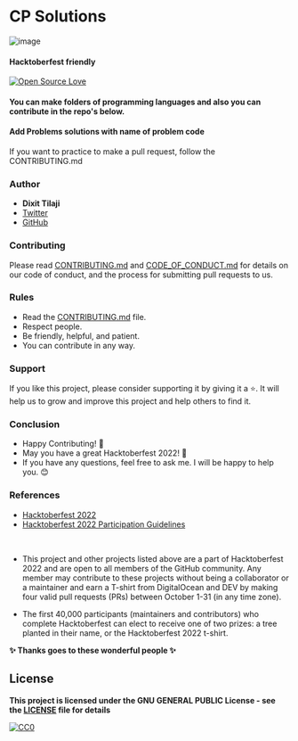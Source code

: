 #                                                    CP Solutions
![image](https://user-images.githubusercontent.com/99472914/192144059-5cd0b329-f238-474b-b475-7385eaa35d05.png)
<h4>Hacktoberfest friendly</h4>
 

[![Open Source Love](https://firstcontributions.github.io/open-source-badges/badges/open-source-v1/open-source.svg)](https://github.com/Sanyam-2026/Hacktoberfest2022)

 

<h4> You can make folders of programming languages and also you can contribute in the repo's below.</h4>

<h4> Add Problems solutions with name of problem code </h4>
If you want to practice to make a pull request, follow the CONTRIBUTING.md

</div>

<br>

 

### Author

* **Dixit Tilaji**
* [Twitter](https://twitter.com/dixit_tilaji)
* [GitHub](https://github.com/dixitt5)


 
### Contributing

Please read [CONTRIBUTING.md](/CONTRIBUTING.md) and [CODE_OF_CONDUCT.md](/CODE_OF_CONDUCT.md) for details on our code of conduct, and the process for submitting pull requests to us.

### Rules

* Read the [CONTRIBUTING.md](/CONTRIBUTING.md) file.
* Respect people.
* Be friendly, helpful, and patient.
* You can contribute in any way.

### Support

If you like this project, please consider supporting it by giving it a ⭐️. It will help us to grow and improve this project and help others to find it.

### Conclusion

- Happy Contributing! 🎉 
- May you have a great Hacktoberfest 2022! 🎉
- If you have any questions, feel free to ask me. I will be happy to help you. 😊

### References

- [Hacktoberfest 2022](https://hacktoberfest.digitalocean.com)
- [Hacktoberfest 2022 Participation Guidelines](https://hacktoberfest.com/participation)

<br>

- This project and other projects listed above are a part of Hacktoberfest 2022 and are open to all members of the GitHub community. Any member may contribute to these projects without being a collaborator or a maintainer and earn a T-shirt from DigitalOcean and DEV by making four valid pull requests (PRs) between October 1-31 (in any time zone).

- The first 40,000 participants (maintainers and contributors) who complete Hacktoberfest can elect to receive one of two prizes: a tree planted in their name, or the Hacktoberfest 2022 t-shirt.

**✨ Thanks goes to these wonderful people ✨**

## License

**This project is licensed under the GNU GENERAL PUBLIC License - see the [LICENSE](/LICENSE) file for details**

[![CC0](https://licensebuttons.net/p/zero/1.0/88x31.png)](https://creativecommons.org/publicdomain/zero/1.0)

